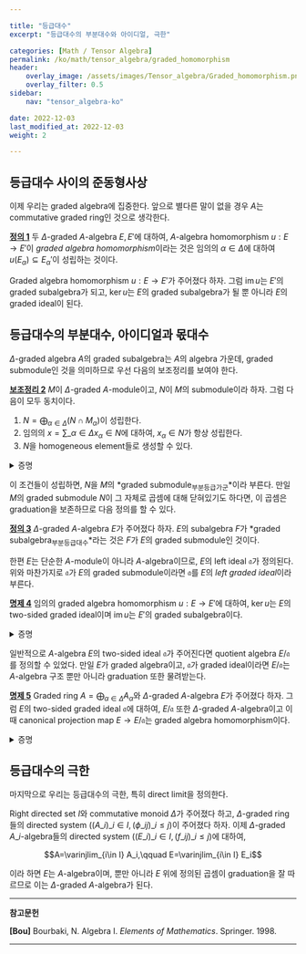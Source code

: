 ```yaml
---

title: "등급대수"
excerpt: "등급대수의 부분대수와 아이디얼, 극한"

categories: [Math / Tensor Algebra]
permalink: /ko/math/tensor_algebra/graded_homomorphism
header:
    overlay_image: /assets/images/Tensor_algebra/Graded_homomorphism.png
    overlay_filter: 0.5
sidebar: 
    nav: "tensor_algebra-ko"

date: 2022-12-03
last_modified_at: 2022-12-03
weight: 2

---
```


## 등급대수 사이의 준동형사상

이제 우리는 graded algebra에 집중한다. 앞으로 별다른 말이 없을 경우 $A$는 commutative graded ring인 것으로 생각한다. 

<div class="definition" markdown="1">

<ins id="df1">**정의 1**</ins> 두 $\Delta$-graded $A$-algebra $E,E'$에 대하여, $A$-algebra homomorphism $u:E\rightarrow E'$이 *graded algebra homomorphism*이라는 것은 임의의 $\alpha\in\Delta$에 대하여 $u(E_\alpha)\subseteq E_\alpha'$이 성립하는 것이다.

</div>

Graded algebra homomorphism $u:E\rightarrow E'$가 주어졌다 하자. 그럼 $\operatorname{im}u$는 $E'$의 graded subalgebra가 되고, $\ker u$는 $E$의 graded subalgebra가 될 뿐 아니라 $E$의 graded ideal이 된다. 

## 등급대수의 부분대수, 아이디얼과 몫대수

$\Delta$-graded algebra $A$의 graded subalgebra는 $A$의 algebra 가운데, graded submodule인 것을 의미하므로 우선 다음의 보조정리를 보여야 한다.

<div class="proposition" markdown="1">

<ins id="lem2">**보조정리 2**</ins> $M$이 $\Delta$-graded $A$-module이고, $N$이 $M$의 submodule이라 하자. 그럼 다음이 모두 동치이다.

1. $N=\bigoplus_{\alpha\in\Delta}(N\cap M_\alpha)$이 성립한다.
2. 임의의 $x=\sum\_{\alpha\in\Delta} x_\alpha\in N$에 대하여, $x_\alpha\in N$가 항상 성립한다.
3. $N$을 homogeneous element들로 생성할 수 있다.

</div>
<details class="proof" markdown="1">
<summary>증명</summary>

우선 첫 번째 조건과 두 번째 조건이 서로 동치임은 자명하다. 이제 둘째 조건이 성립한다고 가정하면, 

$$N=\left\langle x_\alpha\biggm\vert x=\sum_{\alpha\in\Delta} x_\alpha, x\in N\right\rangle$$

이므로 셋째 조건이 성립하는 것은 자명하다. 

따라서 셋째 조건을 가정하고 둘째 조건을 보이자. $N$이 homogeneous element들 $(y_\alpha)\_{\alpha\in\Delta}$에 의해 생성된다고 가정하고, $N$의 임의의 원소

$$x=\sum_{\alpha\in\Delta}x_\alpha$$

가 주어졌다 가정하자. 한편 $(y\_\alpha)$가 $N$을 생성하므로, 다음의 식

$$x=\sum_{\beta\in\Delta}a_\beta y_\beta$$

을 만족하는 $a_\beta\in A$들이 존재한다. 각각의 $a_\beta$에 대하여 $a_{\beta,\gamma}\in A\_\gamma$를

$$a_\beta=\sum_{\gamma\in\Delta}a_{\beta,\gamma}$$

를 만족하는 homogeneous element들로 잡으면, 위의 식을

$$x=\sum_{\beta\in\Delta}\sum_{\gamma\in\Delta}a_{\beta,\gamma}y_\beta=\sum_{\alpha\in\Delta}\left(\sum_{\beta+\gamma=\alpha}\alpha_{\beta,\gamma}y_\beta\right)$$

으로 쓸 수 있고, 이를 $x=\sum x_\alpha$와 각 성분별로 비교하면 원하는 결과를 얻는다.

</details>

이 조건들이 성립하면, $N$을 $M$의 *graded submodule<sub>부분등급가군</sub>*이라 부른다. 만일 $M$의 graded submodule $N$이 그 자체로 곱셈에 대해 닫혀있기도 하다면, 이 곱셈은 graduation을 보존하므로 다음 정의를 할 수 있다.

<div class="definition" markdown="1">

<ins id="df3">**정의 3**</ins> $\Delta$-graded $A$-algebra $E$가 주어졌다 하자. $E$의 subalgebra $F$가 *graded subalgebra<sub>부분등급대수</sub>*라는 것은 $F$가 $E$의 graded submodule인 것이다.

</div>

한편 $E$는 단순한 $A$-module이 아니라 $A$-algebra이므로, $E$의 left ideal $\mathfrak{a}$가 정의된다. 위와 마찬가지로 $\mathfrak{a}$가 $E$의 graded submodule이라면 $\mathfrak{a}$를 $E$의 *left graded ideal*이라 부른다. 

<div class="proposition" markdown="1">

<ins id="pp4">**명제 4**</ins> 임의의 graded algebra homomorphism $u:E\rightarrow E'$에 대하여, $\ker u$는 $E$의 two-sided graded ideal이며 $\operatorname{im}u$는 $E'$의 graded subalgebra이다.

</div>
<details class="proof" markdown="1">
<summary>증명</summary>

$\ker u$가 $E$의 two-sided ideal이고, $\operatorname{im}u$가 $E'$의 subalgebra인 것이 자명하므로 이 명제를 보이기 위해서는 $\ker u$와 $\operatorname{im}u$가 각각 graded submodule임만 보이면 충분하다.

우선 임의의 $x\in \ker u$를 택하고, $x=\sum_{\alpha\in\Delta} x_\alpha$라 하자. 그럼

$$0=u(x)=u\left(\sum_{\alpha\in\Delta}x_\alpha\right)=\sum_{\alpha\in\Delta} u(x_\alpha)$$

이며, 이 때 $u(x\_\alpha)\in E'\_\alpha$이므로 모든 $\alpha$에 대하여 $u(x\_\alpha)=0$이다. 따라서 [보조정리 2](#lem2)의 둘째 조건으로부터 $\ker u$가 $E$의 graded submodule임을 안다.

비슷하게 임의의 $y\in\operatorname{im}u$가 주어졌다 하자. 그럼 $y=u(x)$이도록 하는 $x\in E$가 존재하며, $x=\sum_{\alpha\in\Delta} x_\alpha$라 하면

$$y=u(x)=u\left(\sum_{\alpha\in\Delta}x_\alpha\right)=\sum_{\alpha\in\Delta}u(x_\alpha)$$

이고, 따라서 $y$의 $\alpha$번째 성분이 $u(x_\alpha)$와 같다는 것을 안다. 자명하게 $u(x_\alpha)\in\operatorname{im}u$이므로, 다시 [보조정리 2](#lem2)의 둘째 조건으로부터 $\operatorname{im}u$가 graded submodule임을 안다.

</details>

일반적으로 $A$-algebra $E$의 two-sided ideal $\mathfrak{a}$가 주어진다면 quotient algebra $E/\mathfrak{a}$를 정의할 수 있었다. 만일 $E$가 graded algebra이고, $\mathfrak{a}$가 graded ideal이라면 $E/\mathfrak{a}$는 $A$-algebra 구조 뿐만 아니라 graduation 또한 물려받는다.

<div class="proposition" markdown="1">

<ins id="pp5">**명제 5**</ins> Graded ring $A=\bigoplus_{\alpha\in\Delta} A_\alpha$와 $\Delta$-graded $A$-algebra $E$가 주어졌다 하자. 그럼 $E$의 two-sided graded ideal $\mathfrak{a}$에 대하여, $E/\mathfrak{a}$ 또한 $\Delta$-graded $A$-algebra이고 이 때 canonical projection map $E\rightarrow E/\mathfrak{a}$는 graded algebra homomorphism이다.

</div>
<details class="proof" markdown="1">
<summary>증명</summary>

다음 식

$$E/\mathfrak{a}=\left(\bigoplus_{\alpha\in\Delta}E_\alpha\right)\bigg/\left(\bigoplus_{\alpha\in\Delta}\mathfrak{a}\cap E_\alpha\right)\cong \bigoplus_{\alpha\in\Delta} E_\alpha/(\mathfrak{a}\cap E_\alpha)$$

으로부터 $E/\mathfrak{a}$에 $\Delta$-graduation을 줄 수 있으며, 이 때 스칼라곱과 $E$의 곱셈이 모두 graduation을 보인다는 것 또한 자명하다. 또, 위의 isomorphism으로부터 임의의 $x_\alpha\in E_\alpha$에 대해 $x_\alpha+\mathfrak{a}\in E_\alpha/(\mathfrak{a}\cap E_\alpha)$임을 안다.

</details>

## 등급대수의 극한

마지막으로 우리는 등급대수의 극한, 특히 direct limit을 정의한다. 

Right directed set $I$와 commutative monoid $\Delta$가 주어졌다 하고, $\Delta$-graded ring들의 directed system $\big((A\_i)\_{i\in I}, (\phi\_{ij})\_{i\leq j}\bigr)$이 주어졌다 하자. 이제 $\Delta$-graded $A\_i$-algebra들의 directed system $\bigl((E\_i)\_{i\in I}, (f\_{ij})\_{i\leq j}\bigr)$에 대하여, 

$$A=\varinjlim_{i\in I} A_i,\qquad E=\varinjlim_{i\in I} E_i$$

이라 하면 $E$는 $A$-algebra이며, 뿐만 아니라 $E$ 위에 정의된 곱셈이 graduation을 잘 따르므로 이는 $\Delta$-graded $A$-algebra가 된다. 

---

**참고문헌**

**[Bou]** Bourbaki, N. Algebra I. *Elements of Mathematics*. Springer. 1998.  

---